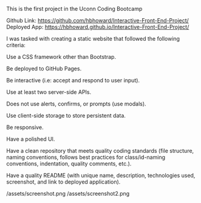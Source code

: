 
This is the first project in the Uconn Coding Bootcamp

Github Link: https://github.com/hbhoward/Interactive-Front-End-Project/
Deployed App: https://hbhoward.github.io/Interactive-Front-End-Project/

I was tasked with creating a static website that followed the following criteria:

Use a CSS framework other than Bootstrap.

Be deployed to GitHub Pages.

Be interactive (i.e: accept and respond to user input).

Use at least two server-side APIs.

Does not use alerts, confirms, or prompts (use modals).

Use client-side storage to store persistent data.

Be responsive.

Have a polished UI.

Have a clean repository that meets quality coding standards (file structure, naming conventions, follows best practices for class/id-naming conventions, indentation, quality comments, etc.).

Have a quality README (with unique name, description, technologies used, screenshot, and link to deployed application).

/assets/screenshot.png
/assets/screenshot2.png
